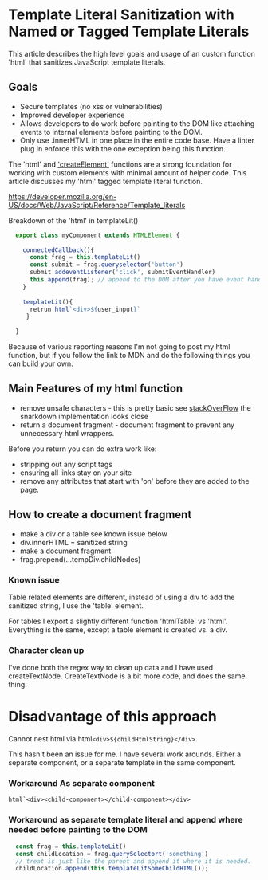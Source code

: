 # Template Literal Sanitization with Named or Tagged Template Literals 
This article describes the high level goals and usage of an custom function 'html' that sanitizes JavaScript template literals.

## Goals
* Secure templates (no xss or vulnerabilities)
* Improved developer experience
* Allows developers to do work before painting to the DOM like attaching events to internal elements before painting to the DOM.
* Only use .innerHTML in one place in the entire code base. Have a linter plug in enforce this with the one exception being this function.


The 'html' and ['createElement'](https://ericrohlfs.github.io/blog/custom_createElement.html) functions are a strong foundation for working with custom elements with minimal amount of helper code. This article discusses my 'html' tagged template literal function.

https://developer.mozilla.org/en-US/docs/Web/JavaScript/Reference/Template_literals

Breakdown of the 'html' in templateLit()
``` javascript
  export class myComponent extends HTMLElement {
    
    connectedCallback(){
      const frag = this.templateLit()
      const submit = frag.queryselector('button')
      submit.addeventListener('click', submitEventHandler)
      this.append(frag); // append to the DOM after you have event handlers and other work complete.
    }
    
    templateLit(){
      retrun html`<div>${user_input}`
     }
    
  }
```

Because of various reporting reasons I'm not going to post my html function, but if you follow the link to MDN and do the following things you can build your own.

## Main Features of my html function

* remove unsafe characters - this is pretty basic see [stackOverFlow](https://stackoverflow.com/questions/1637275/simple-html-sanitizer-in-javascript) the snarkdown implementation looks close
* return a document fragment - document fragment to prevent any unnecessary html wrappers.

Before you return you can do extra work like:

* stripping out any script tags
* ensuring all links stay on your site
* remove any attributes that start with 'on' before they are added to the page.


## How to create a document fragment 

* make a div or a table see known issue below
* div.innerHTML = sanitized string
* make a document fragment
* frag.prepend(...tempDiv.childNodes)

### Known issue

Table related elements are different, instead of using a div to add the sanitized string, I use the 'table' element. 

For tables I export a slightly different function 'htmlTable' vs 'html'.  Everything is the same, except a table element is created vs. a div. 

### Character clean up
I've done both the regex way to clean up data and I have used createTextNode. CreateTextNode is a bit more code, and does the same thing.

# Disadvantage of this approach

Cannot nest html via html`<div>${childHtmlString}</div>`.

This hasn't been an issue for me. I have several work arounds. Either a separate component, or a separate template in the same component.

### Workaround As separate component 

``` html`<div><child-component></child-component></div> ```

### Workaround as separate template literal and append where needed before painting to the DOM
``` javascript
  const frag = this.templateLit()
  const childLocation = frag.querySelectort('something')
  // treat is just like the parent and append it where it is needed.
  childLocation.append(this.templateLitSomeChildHTML());
```

